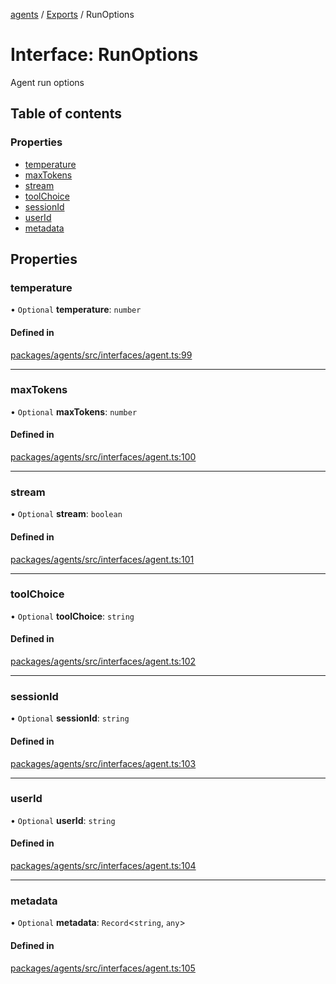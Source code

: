 <!-- 
 ⚠️  AUTO-GENERATED FILE - DO NOT EDIT MANUALLY
 This file is automatically generated by scripts/docs-generator.js
 To make changes, edit the source TypeScript files or update the generator script
-->

[agents](../../) / [Exports](../modules) / RunOptions

# Interface: RunOptions

Agent run options

## Table of contents

### Properties

- [temperature](RunOptions#temperature)
- [maxTokens](RunOptions#maxtokens)
- [stream](RunOptions#stream)
- [toolChoice](RunOptions#toolchoice)
- [sessionId](RunOptions#sessionid)
- [userId](RunOptions#userid)
- [metadata](RunOptions#metadata)

## Properties

### temperature

• `Optional` **temperature**: `number`

#### Defined in

[packages/agents/src/interfaces/agent.ts:99](https://github.com/woojubb/robota/blob/bdf92966fb2bc9eb8d5a633591fffc1261e7f0f5/packages/agents/src/interfaces/agent.ts#L99)

___

### maxTokens

• `Optional` **maxTokens**: `number`

#### Defined in

[packages/agents/src/interfaces/agent.ts:100](https://github.com/woojubb/robota/blob/bdf92966fb2bc9eb8d5a633591fffc1261e7f0f5/packages/agents/src/interfaces/agent.ts#L100)

___

### stream

• `Optional` **stream**: `boolean`

#### Defined in

[packages/agents/src/interfaces/agent.ts:101](https://github.com/woojubb/robota/blob/bdf92966fb2bc9eb8d5a633591fffc1261e7f0f5/packages/agents/src/interfaces/agent.ts#L101)

___

### toolChoice

• `Optional` **toolChoice**: `string`

#### Defined in

[packages/agents/src/interfaces/agent.ts:102](https://github.com/woojubb/robota/blob/bdf92966fb2bc9eb8d5a633591fffc1261e7f0f5/packages/agents/src/interfaces/agent.ts#L102)

___

### sessionId

• `Optional` **sessionId**: `string`

#### Defined in

[packages/agents/src/interfaces/agent.ts:103](https://github.com/woojubb/robota/blob/bdf92966fb2bc9eb8d5a633591fffc1261e7f0f5/packages/agents/src/interfaces/agent.ts#L103)

___

### userId

• `Optional` **userId**: `string`

#### Defined in

[packages/agents/src/interfaces/agent.ts:104](https://github.com/woojubb/robota/blob/bdf92966fb2bc9eb8d5a633591fffc1261e7f0f5/packages/agents/src/interfaces/agent.ts#L104)

___

### metadata

• `Optional` **metadata**: `Record`\<`string`, `any`\>

#### Defined in

[packages/agents/src/interfaces/agent.ts:105](https://github.com/woojubb/robota/blob/bdf92966fb2bc9eb8d5a633591fffc1261e7f0f5/packages/agents/src/interfaces/agent.ts#L105)
